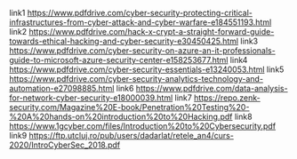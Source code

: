 link1 https://www.pdfdrive.com/cyber-security-protecting-critical-infrastructures-from-cyber-attack-and-cyber-warfare-e184551193.html
link2 https://www.pdfdrive.com/hack-x-crypt-a-straight-forward-guide-towards-ethical-hacking-and-cyber-security-e30450425.html
link3 https://www.pdfdrive.com/cyber-security-on-azure-an-it-professionals-guide-to-microsoft-azure-security-center-e158253677.html
link4 https://www.pdfdrive.com/cyber-security-essentials-e13240053.html
link5 https://www.pdfdrive.com/cyber-security-analytics-technology-and-automation-e27098885.html
link6 https://www.pdfdrive.com/data-analysis-for-network-cyber-security-e18000039.html
link7 https://repo.zenk-security.com/Magazine%20E-book/Penetration%20Testing%20-%20A%20hands-on%20introduction%20to%20Hacking.pdf 
link8 https://www.1gcyber.com/files/Introduction%20to%20Cybersecurity.pdf
link9 https://ftp.utcluj.ro/pub/users/dadarlat/retele_an4/curs-2020/IntroCyberSec_2018.pdf

